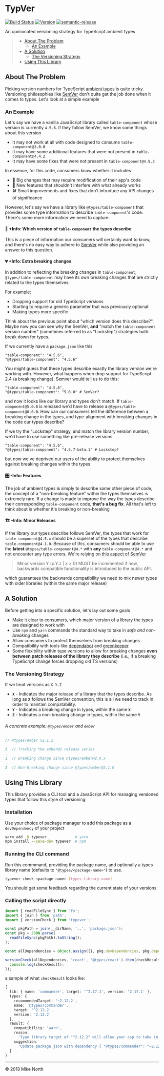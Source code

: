 # TypVer

[![Build Status](https://travis-ci.org/mike-north/typever.svg?branch=master)](https://travis-ci.org/mike-north/typever)
[![Version](https://img.shields.io/github/tag/mike-north/typever.svg)](https://www.npmjs.com/package/typever)
[![semantic-release](https://img.shields.io/badge/%20%20%F0%9F%93%A6%F0%9F%9A%80-semantic--release-e10079.svg)](https://github.com/semantic-release/semantic-release)

An opinionated versioning strategy for TypeScript ambient types

> - [About The Problem](#about-the-problem)
>   - [An Example](#an-example)
> - [A Solution](#a-solution)
>   - [The Versioning Strategy](#the-versioning-strategy)
> - [Using This Library](#using-this-library)

## About The Problem

Picking version numbers for TypeScript [ambient types](http://definitelytyped.org/) is quite tricky. Versioning philosophies like [SemVer](https://semver.org/) don't quite get the job done when it comes to types. Let's look at a simple example

### An Example

Let's say we have a vanilla JavaScript library called `table-component` whose version is currently `4.5.6`. If they follow SemVer, we know some things about this version

- It may not work at all with code designed to consume `table-component@3.0.0`
- It may have some additional features that were not present in `table-component@4.4.2`
- It may have some fixes that were not present in `table-component@4.5.3`

In essence, for this code, consumers know whether it includes

- 🤕 Big changes that may require modification of their app's code
- 🎁 New features that shouldn't interfere with what already works
- 🛠 Small improvements and fixes that don't introduce any API changes of significance

However, let's say we have a library like `@types/table-component` that provides some type information to describe `table-component`'s code. There's some more information we need to capture

#### 🔢 +Info: Which version of `table-component` the types describe

This is a piece of information our consumers will certainly want to know, and there's no easy way to adhere to [SemVer](https://semver.org/) while also providing an answer to this question.

#### 💔 +Info: Extra breaking changes

In addition to reflecting the breaking changes in `table-component`, `@types/table-component` may have its own breaking changes that are strictly related to the types themselves.

For example:

- Dropping support for old TypeScript versions
- Starting to require a generic parameter that was previously optional
- Making types more specific

Think about the previous point about "which version does this describe?". Maybe now you can see why the SemVer, **and** "match the `table-component` version number" (sometimes referred to as "Lockstep") strategies both break down for types.

If we currently have a `package.json` like this

```
"table-component": "4.5.6",
"@types/table-component": "4.5.6"
```

You might guess that these types describe exactly the library version we're working with. However, what happens when drop support for TypeScript 2.4 (a breaking change). Semver would tell us to do this:

```
"table-component": "4.5.6",
"@types/table-component": "5.0.0" # SemVer?
```

and now it looks like our library and types don't match. If `table-component@5.0.0` is released we'd have to release a `@types/table-component@6.0.0`. How can our consumers tell the difference between a breaking change in the types, and type-alignment with breaking changes in the code our types describe?

If we try the "Lockstep" strategy, and match the library version number, we'd have to use something like pre-release versions

```
"table-component": "4.5.6",
"@types/table-component": "4.5.7-beta.1" # Lockstep?
```

but now we've deprived our users of the ability to protect themselves against breaking changes within the types

#### 🎛 -Info: Features

The job of ambient types is simply to describe some other piece of code, the concept of a "non-breaking feature" within the types themselves is extremely rare. If a change is made to improve the way the types describe their corresponding `table-component` code, **that's a bug fix**. All that's left to think about is whether it's breaking or non-breaking

#### 🏗 -Info: Minor Releases

If the library our types describe follows SemVer, the types that work for `table-component@4.5.x` should be a superset of the types that describe `table-component@4.1.0`. Because of this, consumers should be able to use the **latest** `@types/table-component@4.*` with **any** `table-component@4.*` and not encounter any type errors. We're relying on [this aspect of SemVer](https://semver.org/spec/v2.0.0.html#spec-item-7)

> Minor version Y (x.Y.z | x > 0) MUST be incremented if new, backwards compatible functionality is introduced to the public API.

which guarantees the backwards compatibility we need to mix newer types with older libraries (within the same major release)

## A Solution

Before getting into a specific solution, let's lay out some goals

- Make it clear to consumers, which major version of a library the types are designed to work with
- Use `npm` and `yarn` commands the standard way to take in _safe and non-breaking_ changes
- Allow consumers to protect themselves from breaking changes
- Compatibility with tools like [dependabot](https://dependabot.com/) and [greenkeeper](https://greenkeeper.io/)
- Some flexibility within type versions to allow for breaking changes **even between patch releases of the library they describe** (i.e., if a breaking TypeScript change forces dropping old TS versions)

### The Versioning Strategy

If we treat versions as `X.Y.Z`

- **`X`** - Indicates the major release of a library that the types describe. As long as **`X`** follows the SemVer convention, this is all we need to track in order to maintain compatability.
- **`Y`** - Indicates a breaking change in types, within the same **`X`**
- **`Z`** - Indicates a non-breaking change in types, within the same **`Y`**

###### A concrete example: `@types/ember` and `ember`

```js
// @types/ember v2.1.2

2  // Tracking the ember@2 release series
.
1  // Breaking change since @types/ember@2.0.x
.
2  // Non-breaking change since @types/ember@2.1.0
```

## Using This Library

This library provides a CLI tool and a JavaScript API for managing versioned types that follow this style of versioning

### Installation

Use your choice of package manager to add this package as a `devDependency` of your project

```sh
yarn add -D typever             # yarn
npm install --save-dev typever  # npm
```

### Running the CLI command

Run this commmand, providing the package name, and optionally a types library name (defaults to `"@types/<package-name>"`) to use.

```sh
typever check <package-name> [types-library-name]
```

You should get some feedback regarding the current state of your versions

### Calling the script directly

```ts
import { readFileSync } from 'fs';
import { join } from 'path';
import { versionCheck } from 'typever';

const pkgPath = join(__dirName, '..', 'package.json');
const pkg = JSON.parse(
  readFileSync(pkgPath).toString();
);

const allDependencies = Object.assign({}, pkg.devDependencies, pkg.dependencies);

versionCheck(allDependencies, 'react', '@types/react').then(checkResult => {
  console.log(checkResult);
});
```

a sample of what `checkResult` looks lke:

```ts
{
  lib: { name: 'commander', target: '^2.17.1', version: '2.17.1' },
  types: {
    recommendedTarget: '~2.12.2',
    name: '@types/commander',
    target: '^2.12.2',
    version: '2.12.2'
  },
  result: {
    compatibility: 'warn',
    reason:
      'Type library target of "^2.12.2" will allow your app to take in breaking changes.\nThis is the SemVer equivalent of { "@types/commander": "*" }',
    suggestion:
      'Update package.json with dependency { "@types/commander": "~2.12.2" }'
  }
}
```

---

© 2018 Mike North
